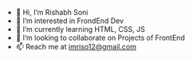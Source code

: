 - 👋 Hi, I’m Rishabh Soni
- 👀 I’m interested in FrondEnd Dev
- 🌱 I’m currently learning HTML, CSS, JS
- 💞️ I’m looking to collaborate on Projects of FrontEnd 
- 📫 Reach me at imriso12@gmail.com

<!---
riso-gg/riso-gg is a ✨ special ✨ repository because its `README.md` (this file) appears on your GitHub profile.
You can click the Preview link to take a look at your changes.
--->
